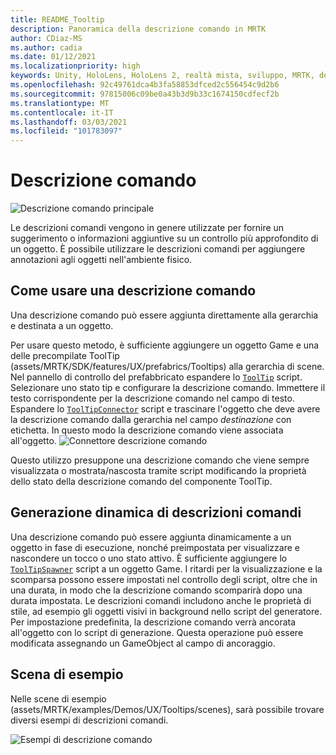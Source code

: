 ```yaml
---
title: README_Tooltip
description: Panoramica della descrizione comando in MRTK
author: CDiaz-MS
ms.author: cadia
ms.date: 01/12/2021
ms.localizationpriority: high
keywords: Unity, HoloLens, HoloLens 2, realtà mista, sviluppo, MRTK, descrizione comando,
ms.openlocfilehash: 92c49761dca4b3fa58853dfced2c556454c9d2b6
ms.sourcegitcommit: 97815006c09be0a43b3d9b33c1674150cdfecf2b
ms.translationtype: MT
ms.contentlocale: it-IT
ms.lasthandoff: 03/03/2021
ms.locfileid: "101783097"
---
```

# <a name="tooltip"></a>Descrizione comando

![Descrizione comando principale](Images/Tooltip/MRTK_Tooltip_Main.png)

Le descrizioni comandi vengono in genere utilizzate per fornire un suggerimento o informazioni aggiuntive su un controllo più approfondito di un oggetto. È possibile utilizzare le descrizioni comandi per aggiungere annotazioni agli oggetti nell'ambiente fisico.

## <a name="how-to-use-a-tooltip"></a>Come usare una descrizione comando

Una descrizione comando può essere aggiunta direttamente alla gerarchia e destinata a un oggetto.

Per usare questo metodo, è sufficiente aggiungere un oggetto Game e una delle precompilate ToolTip (assets/MRTK/SDK/features/UX/prefabrics/Tooltips) alla gerarchia di scene. Nel pannello di controllo del prefabbricato espandere lo [`ToolTip`](xref:Microsoft.MixedReality.Toolkit.UI.ToolTip) script. Selezionare uno stato tip e configurare la descrizione comando.  Immettere il testo corrispondente per la descrizione comando nel campo di testo. Espandere lo [`ToolTipConnector`](xref:Microsoft.MixedReality.Toolkit.UI.ToolTipConnector) script e trascinare l'oggetto che deve avere la descrizione comando dalla gerarchia nel campo *destinazione* con etichetta. In questo modo la descrizione comando viene associata all'oggetto.
![Connettore descrizione comando](Images/Tooltip/MRTK_Tooltip_Connector.png)

Questo utilizzo presuppone una descrizione comando che viene sempre visualizzata o mostrata/nascosta tramite script modificando la proprietà dello stato della descrizione comando del componente ToolTip.

## <a name="dynamically-spawning-tooltips"></a>Generazione dinamica di descrizioni comandi

Una descrizione comando può essere aggiunta dinamicamente a un oggetto in fase di esecuzione, nonché preimpostata per visualizzare e nascondere un tocco o uno stato attivo. È sufficiente aggiungere lo [`ToolTipSpawner`](xref:Microsoft.MixedReality.Toolkit.UI.ToolTipSpawner) script a un oggetto Game. I ritardi per la visualizzazione e la scomparsa possono essere impostati nel controllo degli script, oltre che in una durata, in modo che la descrizione comando scomparirà dopo una durata impostata. Le descrizioni comandi includono anche le proprietà di stile, ad esempio gli oggetti visivi in background nello script del generatore. Per impostazione predefinita, la descrizione comando verrà ancorata all'oggetto con lo script di generazione. Questa operazione può essere modificata assegnando un GameObject al campo di ancoraggio.

## <a name="example-scene"></a>Scena di esempio

Nelle scene di esempio (assets/MRTK/examples/Demos/UX/Tooltips/scenes), sarà possibile trovare diversi esempi di descrizioni comandi.

![Esempi di descrizione comando](Images/Tooltip/MRTK_Tooltip_Examples.png)
